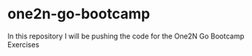 # one2n-go-bootcamp
In this repository I will be pushing the code for the One2N Go Bootcamp Exercises

